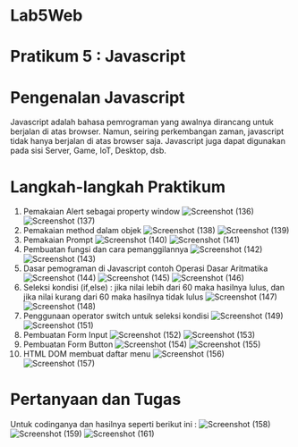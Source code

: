 # Lab5Web

# Pratikum 5 : Javascript
# Pengenalan Javascript
Javascript adalah bahasa pemrograman yang awalnya dirancang untuk berjalan di atas browser. Namun, seiring perkembangan zaman, javascript tidak hanya berjalan di atas browser saja. Javascript juga dapat digunakan pada sisi Server, Game, IoT, Desktop, dsb.

# Langkah-langkah Praktikum

1. Pemakaian Alert sebagai property window 
![Screenshot (136)](https://user-images.githubusercontent.com/73052649/162922609-a9c12f99-2814-4c48-ab9a-0465c30ed619.png)
![Screenshot (137)](https://user-images.githubusercontent.com/73052649/162922619-8dc36f35-c2dc-4653-94cd-3211841170ae.png)
2. Pemakaian method dalam objek
![Screenshot (138)](https://user-images.githubusercontent.com/73052649/162922670-a512befa-1c2f-4899-a2c1-c7096b5b70aa.png)
![Screenshot (139)](https://user-images.githubusercontent.com/73052649/162922682-fbb08b59-7349-42ca-9f33-bd8f0c2630cf.png)
3. Pemakaian Prompt
![Screenshot (140)](https://user-images.githubusercontent.com/73052649/162922740-f35ec635-640b-41ed-95b5-af4cc895a881.png)
![Screenshot (141)](https://user-images.githubusercontent.com/73052649/162922750-beaeb377-0858-488d-9a5d-21485982f573.png)
4. Pembuatan fungsi dan cara pemanggilannya
![Screenshot (142)](https://user-images.githubusercontent.com/73052649/162922793-cffebf86-9823-485e-88e8-405a085e82bd.png)
![Screenshot (143)](https://user-images.githubusercontent.com/73052649/162922799-d068c18e-09ba-4333-b3b6-95ad1bf9d1fc.png)
5. Dasar pemograman di Javascript contoh Operasi Dasar Aritmatika 
![Screenshot (144)](https://user-images.githubusercontent.com/73052649/162922841-55cba821-ee26-4a97-9c53-94eec4a8c905.png)
![Screenshot (145)](https://user-images.githubusercontent.com/73052649/162922856-4889e453-d93a-40dd-bb5e-70df3cc3ccd4.png)
![Screenshot (146)](https://user-images.githubusercontent.com/73052649/162922861-7e32509d-6fae-46f2-89ee-96bdfc7e67ac.png)
6. Seleksi kondisi (if,else) : jika nilai lebih dari 60 maka hasilnya lulus, dan jika nilai kurang dari 60 maka hasilnya tidak lulus 
![Screenshot (147)](https://user-images.githubusercontent.com/73052649/162922897-586a9016-b653-4421-8dba-a0df306d92d1.png)
![Screenshot (148)](https://user-images.githubusercontent.com/73052649/162922905-4b86627b-fa45-42e2-9edc-98fb1835a9c9.png)
7. Penggunaan operator switch untuk seleksi kondisi
![Screenshot (149)](https://user-images.githubusercontent.com/73052649/162922969-673cf632-cf21-4957-a650-8cbbcd2b26d9.png)
![Screenshot (151)](https://user-images.githubusercontent.com/73052649/162922978-20645991-7e33-49c5-ae7b-12f0b8babbb9.png)
8. Pembuatan Form Input 
![Screenshot (152)](https://user-images.githubusercontent.com/73052649/162923034-be46723d-2364-4819-b840-65bbac9efdc3.png)
![Screenshot (153)](https://user-images.githubusercontent.com/73052649/162923041-ff08c67c-f40c-44dd-a404-ad8f12766541.png)
9. Pembuatan Form Button 
![Screenshot (154)](https://user-images.githubusercontent.com/73052649/162923106-079ce1e9-261b-4568-990f-64241f5b70c6.png)
![Screenshot (155)](https://user-images.githubusercontent.com/73052649/162923122-d642d4ea-33a9-4c6c-9cb0-2e0767dff121.png)
10. HTML DOM membuat daftar menu 
![Screenshot (156)](https://user-images.githubusercontent.com/73052649/162923180-18300c4f-eaf1-4bff-bd00-e82db3d45c30.png)
![Screenshot (157)](https://user-images.githubusercontent.com/73052649/162923196-b668a81d-7e03-4636-b5f3-012a1cf69685.png)

# Pertanyaan dan Tugas
Untuk codinganya dan hasilnya seperti berikut ini :
![Screenshot (158)](https://user-images.githubusercontent.com/73052649/162923257-2d82caa9-d0d9-4054-85ce-49514d924812.png)
![Screenshot (159)](https://user-images.githubusercontent.com/73052649/162923276-963425ef-0641-4a3f-b016-0815f2314e6e.png)
![Screenshot (161)](https://user-images.githubusercontent.com/73052649/162923280-8639e7d0-db33-487c-8ae2-03d250b6b86c.png)




